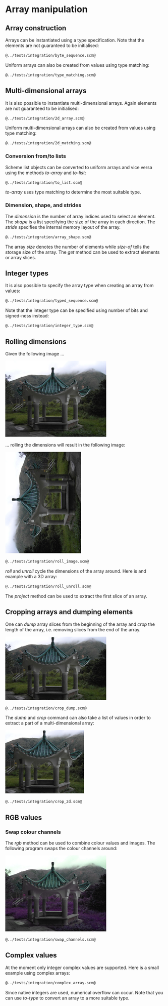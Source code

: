 # Array manipulation
## Array construction

Arrays can be instantiated using a type specification. Note that the elements are not guaranteed to be initialised:

```Scheme
@../tests/integration/byte_sequence.scm@
```

Uniform arrays can also be created from values using type matching:

```Scheme
@../tests/integration/type_matching.scm@
```

## Multi-dimensional arrays

It is also possible to instantiate multi-dimensional arrays. Again elements are not guaranteed to be initialised:

```Scheme
@../tests/integration/2d_array.scm@
```

Uniform multi-dimensional arrays can also be created from values using type matching:

```Scheme
@../tests/integration/2d_matching.scm@
```

### Conversion from/to lists

Scheme list objects can be converted to uniform arrays and vice versa using the methods *to-array* and *to-list*:

```Scheme
@../tests/integration/to_list.scm@
```

*to-array* uses type matching to determine the most suitable type.

### Dimension, shape, and strides

The *dimension* is the number of array indices used to select an element. The *shape* is a list specifying the size of the array in each direction. The *stride* specifies the internal memory layout of the array.

```Scheme
@../tests/integration/array_shape.scm@
```

The array *size* denotes the number of elements while *size-of* tells the storage size of the array. The *get* method can be used to extract elements or array slices.

## Integer types

It is also possible to specify the array type when creating an array from values:

```Scheme
@../tests/integration/typed_sequence.scm@
```

Note that the integer type can be specified using number of bits and signed-ness instead:

```Scheme
@../tests/integration/integer_type.scm@
```

## Rolling dimensions

Given the following image ...

![](pavillion.jpg "Test input image")

... rolling the dimensions will result in the following image:

![](rolled.jpg "Dimension rolled")

```Scheme
@../tests/integration/roll_image.scm@
```

*roll* and *unroll* cycle the dimensions of the array around. Here is and example with a 3D array:

```Scheme
@../tests/integration/roll_unroll.scm@
```

The *project* method can be used to extract the first slice of an array.

## Cropping arrays and dumping elements

One can *dump* array slices from the beginning of the array and *crop* the length of the array, i.e. removing slices from the end of the array.

![](cropped.jpg "Cropped image")

```Scheme
@../tests/integration/crop_dump.scm@
```

The *dump* and *crop* command can also take a list of values in order to extract a part of a multi-dimensional array:

![](crop2d.jpg "2d cropped image")

```Scheme
@../tests/integration/crop_2d.scm@
```

## RGB values
### Swap colour channels

The *rgb* method can be used to combine colour values and images. The following program swaps the colour channels around:

![](swap-channels.jpg "Image with colour channels swapped")

```Scheme
@../tests/integration/swap_channels.scm@
```

## Complex values

At the moment only integer complex values are supported. Here is a small example using complex arrays:

```Scheme
@../tests/integration/complex_array.scm@
```

Since native integers are used, numerical overflow can occur.
Note that you can use *to-type* to convert an array to a more suitable type.
